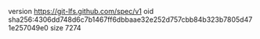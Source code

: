 version https://git-lfs.github.com/spec/v1
oid sha256:4306dd748d6c7b1467ff6dbbaae32e252d757cbb84b323b7805d471e257049e0
size 7274
